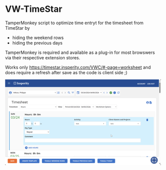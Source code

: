 # VW-TimeStar

TamperMonkey script to optimize time entryt for the timesheet from TimeStar by
- hiding the weekend rows
- hiding the previous days

TamperMonkey is required and available as a plug-in for most browswers via their respective extension stores.

Works only https://timestar.insperity.com/VWC/#-page=worksheet and does require a refresh after save as the code is client side ;)

![demo.gif](msedge_1YlWZQKyJc.gif?raw=true "Demo")

